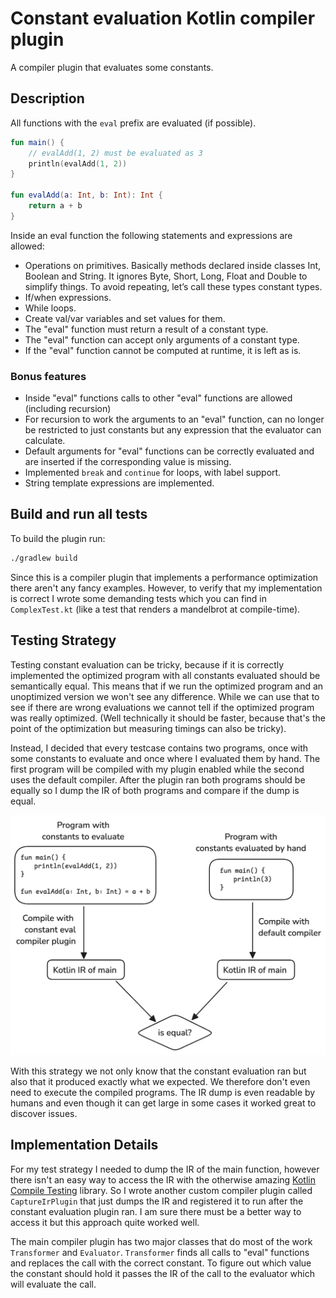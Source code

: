 # Constant evaluation Kotlin compiler plugin

A compiler plugin that evaluates some constants.

## Description

All functions with the `eval` prefix are evaluated (if possible).

```Kotlin
fun main() {
    // evalAdd(1, 2) must be evaluated as 3
    println(evalAdd(1, 2))
}

fun evalAdd(a: Int, b: Int): Int {
    return a + b
}
```

Inside an eval function the following statements and expressions are allowed:

- Operations on primitives. Basically methods declared inside classes Int, Boolean and String. It ignores Byte, Short,
  Long, Float and Double to simplify things. To avoid repeating, let’s call these types constant types.
- If/when expressions.
- While loops.
- Create val/var variables and set values for them.
- The "eval" function must return a result of a constant type.
- The "eval" function can accept only arguments of a constant type.
- If the "eval" function cannot be computed at runtime, it is left as is.

### Bonus features

- Inside "eval" functions calls to other "eval" functions are allowed (including recursion)
- For recursion to work the arguments to an "eval" function, can no longer be restricted to just constants but any
  expression that the evaluator can calculate.
- Default arguments for "eval" functions can be correctly evaluated and are inserted if the corresponding value is
  missing.
- Implemented `break` and `continue` for loops, with label support.
- String template expressions are implemented.

<!-- Null safety operators? -->
<!-- do-while -->

## Build and run all tests

To build the plugin run:

```bash
./gradlew build
```

Since this is a compiler plugin that implements a performance optimization there aren't any fancy examples. However,
to verify that my implementation is correct I wrote some demanding tests which you can find in `ComplexTest.kt`
(like a test that renders a mandelbrot at compile-time).

## Testing Strategy

Testing constant evaluation can be tricky, because if it is correctly implemented the optimized program with all
constants evaluated should be semantically equal.
This means that if we run the optimized program and an unoptimized version we won't see any difference. While we can use
that to see if there are wrong evaluations we cannot tell if the optimized program was really optimized.
(Well technically it should be faster, because that's the point of the optimization but measuring timings can also be
tricky).

Instead, I decided that every testcase contains two programs, once with some constants to evaluate and once where I
evaluated them by hand. The first program will be compiled with my plugin enabled while the second uses the default
compiler. After the plugin ran both programs should be equally so I dump the IR of both programs and compare if the
dump is equal.

![Testing Pipeline](testing-pipeline.png)

With this strategy we not only know that the constant evaluation ran but also that it produced exactly what we expected.
We therefore don't even need to execute the compiled programs. The IR dump is even readable by humans and even though
it can get large in some cases it worked great to discover issues.

## Implementation Details

For my test strategy I needed to dump the IR of the main function, however there isn't an easy way to access the IR with
the otherwise amazing [Kotlin Compile Testing](https://github.com/tschuchortdev/kotlin-compile-testing)
library. So I wrote another custom compiler plugin called `CaptureIrPlugin` that just dumps
the IR and registered it to run after the constant evaluation plugin ran. I am sure there must be a better way to
access it but this approach quite worked well.

The main compiler plugin has two major classes that do most of the work `Transformer` and `Evaluator`. `Transformer`
finds all calls to "eval" functions and replaces the call with the correct constant. To figure out which
value the constant should hold it passes the IR of the call to the evaluator which will evaluate the call.
